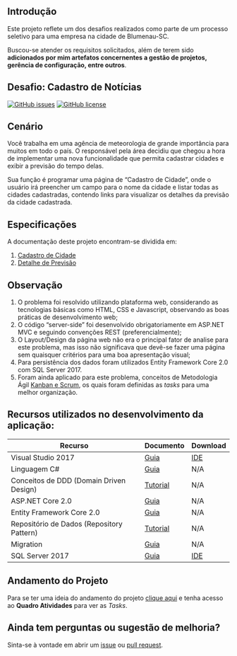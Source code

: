 ## Introdução

Este projeto reflete um dos desafios realizados como parte de um processo seletivo para uma empresa na cidade de Blumenau-SC.

Buscou-se atender os requisitos solicitados, além de terem sido **adicionados por mim artefatos concernentes a gestão de projetos, gerência de configuração, entre outros**.



## Desafio: Cadastro de Notícias

[![GitHub issues][ImagemProblema]][Problemas] [![GitHub license][ImagemLicenca]][Licenca]


## Cenário

Você trabalha em uma agência de meteorologia de grande importância para muitos em todo o país. O responsável pela área decidiu que chegou a hora de implementar uma nova funcionalidade que permita cadastrar cidades e exibir a previsão do tempo delas.

Sua função é programar uma página de “Cadastro de Cidade”, onde o usuário irá preencher um campo para o nome da cidade e listar todas as cidades cadastradas, contendo links para visualizar os detalhes da previsão da cidade cadastrada.


## Especificações

A documentação deste projeto encontram-se dividida em:

1. [Cadastro de Cidade][CadastroCidade]
2. [Detalhe de Previsão][DetalhePrevisao]

## Observação

1. O problema foi resolvido utilizando plataforma web, considerando as tecnologias básicas como HTML, CSS e Javascript, observando as boas práticas de desenvolvimento web;
2. O código “server-side” foi desenvolvido obrigatoriamente em ASP.NET MVC e seguindo convenções REST (preferencialmente);
3. O Layout/Design da página web não era o principal fator de analise para este problema, mas isso não significava que devê-se fazer uma página sem quaisquer critérios para uma boa apresentação visual;
4. Para persistência dos dados foram utilizados Entity Framework Core 2.0 com SQL Server 2017.
5. Foram ainda aplicado para este problema, conceitos de Metodologia Ágil [Kanban e Scrum][ProjetoWeatherAPI], os quais foram definidas as *tasks* para uma melhor organização.


## Recursos utilizados no desenvolvimento da aplicação:

|Recurso                                   |Documento                         |Download          |
|------------------------------------------|----------------------------------|------------------|
|Visual Studio 2017                        |[Guia][GuiaVS2017]                |[IDE][IDEVS2017]  |
|Linguagem C#                              |[Guia][GuiaCSharp]                |N/A               |
|Conceitos de DDD (Domain Driven Design)   |[Tutorial][GuiaDDD]               |N/A               |
|ASP.NET Core 2.0                          |[Guia][GuiaASPNetCore]            |N/A               |
|Entity Framework Core 2.0                 |[Guia][GuiaEntityCore]            |N/A               |
|Repositório de Dados (Repository Pattern) |[Tutorial][GuiaRepositoryPattern] |N/A               |
|Migration                                 |[Guia][GuiaMigrations]            |N/A               |
|SQL Server 2017                           |[Guia][GuiaSQL2017]               |[IDE][IDESQL2017] |


## Andamento do Projeto

Para se ter uma ideia do andamento do projeto [clique aqui][ProjetoWeatherAPI] e tenha acesso ao **Quadro Atividades** para ver as *Tasks*.


## Ainda tem perguntas ou sugestão de melhoria?

Sinta-se à vontade em abrir um [issue][DefeitoWeatherAPI] ou [pull request][PullRequest].



[//]: # (Links de referências para os badges deste repositório)

[ImagemProblema]: <https://img.shields.io/github/issues/alexandredorea/WeatherAPI.svg?style=flat-square>
[Problemas]: <https://github.com/alexandredorea/WeatherAPI/issues>
[ImagemLicenca]: <https://img.shields.io/github/license/alexandredorea/WeatherAPI.svg?style=flat-square>
[Licenca]: <https://github.com/alexandredorea/WeatherAPI/blob/master/LICENSE>



[//]: # (Links de referências para os requisitos do sistema)

[CadastroCidade]: <https://github.com/alexandredorea/WeatherAPI/blob/master/Documentation/Especification/01%20-%20Cadastro%20de%20Cidade.md>
[DetalhePrevisao]: <>



[//]: # (Links de referências para o quadro de recursos utilizados)

[GuiaVS2017]: <https://docs.microsoft.com/pt-br/visualstudio/ide/>
[IDEVS2017]: <https://www.visualstudio.com/pt-br/downloads/>
[GuiaCSharp]: <https://docs.microsoft.com/pt-br/dotnet/csharp/>
[GuiaDDD]: <http://www.agileandart.com/2010/07/16/ddd-introducao-a-domain-driven-design/>
[GuiaASPNetCore]: <https://docs.microsoft.com/pt-br/dotnet/core/>
[GuiaEntityCore]: <https://docs.microsoft.com/pt-br/dotnet/framework/>
[GuiaRepositoryPattern]: <https://code.msdn.microsoft.com/windowsdesktop/Implementando-Repositrio-aabcdbce>
[GuiaMigrations]: <https://docs.microsoft.com/pt-br/ef/core/managing-schemas/migrations/>
[GuiaSQL2017]: <https://docs.microsoft.com/pt-br/sql/sql-server/sql-server-technical-documentation>
[IDESQL2017]: <https://www.microsoft.com/pt-br/sql-server/sql-server-downloads>



[//]: # (Links de referências o quadro Kanban do projeto)

[ProjetoWeatherAPI]: <https://github.com/alexandredorea/WeatherAPI/projects/1>



[//]: # (Links de referências aos problemas neste projeto)

[DefeitoWeatherAPI]: <https://github.com/alexandredorea/WeatherAPI/issues>
[PullRequest]: <https://github.com/alexandredorea/WeatherAPI/pulls>
